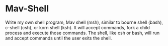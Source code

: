 # Mav-Shell
Write my own shell program, Mav shell (msh), similar to  bourne shell (bash), c-shell (csh), or korn shell (ksh). It will accept commands, fork a child  process and execute those commands. The shell, like csh or bash, will run and accept  commands until the user exits the shell. 
